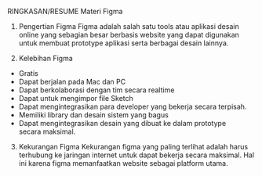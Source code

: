 RINGKASAN/RESUME Materi Figma

1. Pengertian Figma
Figma adalah salah satu tools atau aplikasi desain online yang sebagian besar berbasis website yang dapat digunakan untuk membuat prototype aplikasi serta berbagai desain lainnya.

2. Kelebihan Figma
- Gratis
- Dapat berjalan pada Mac dan PC
- Dapat berkolaborasi dengan tim secara realtime
- Dapat untuk mengimpor file Sketch
- Dapat mengintegrasikan para  developer yang bekerja secara terpisah.
- Memiliki library dan desain sistem yang bagus
- Dapat mengintegrasikan desain yang dibuat ke dalam prototype secara maksimal.

3. Kekurangan Figma
Kekurangan figma yang paling terlihat adalah harus terhubung ke jaringan internet untuk dapat bekerja secara maksimal. Hal ini karena figma memanfaatkan website sebagai platform utama.

